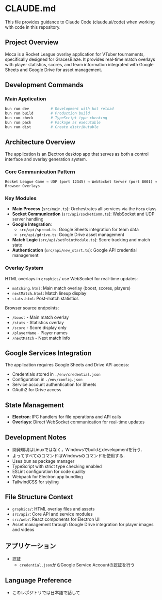 # CLAUDE.md

This file provides guidance to Claude Code (claude.ai/code) when working with code in this repository.

## Project Overview

Moca is a Rocket League overlay application for VTuber tournaments, specifically designed for GracesBlaze. It provides real-time match overlays with player statistics, scores, and team information integrated with Google Sheets and Google Drive for asset management.

## Development Commands
### Main Application
```bash
bun run dev          # Development with hot reload
bun run build        # Production build  
bun run check        # TypeScript type checking
bun run pack         # Package as executable
bun run dist         # Create distributable
```

## Architecture Overview

The application is an Electron desktop app that serves as both a control interface and overlay generation system.

### Core Communication Pattern
```
Rocket League Game → UDP (port 12345) → WebSocket Server (port 8001) → Browser Overlays
```

### Key Modules

- **Main Process** (`src/main.ts`): Orchestrates all services via the `Moca` class
- **Socket Communication** (`src/api/socketComm.ts`): WebSocket and UDP server handling
- **Google Integration**: 
  - `src/api/spread.ts`: Google Sheets integration for team data
  - `src/api/gdrive.ts`: Google Drive asset management
- **Match Logic** (`src/api/setPointModule.ts`): Score tracking and match state
- **Authentication** (`src/api/new_start.ts`): Google API credential management

### Overlay System

HTML overlays in `graphics/` use WebSocket for real-time updates:
- `matching.html`: Main match overlay (boost, scores, players)
- `nextMatch.html`: Match lineup display  
- `stats.html`: Post-match statistics

Browser source endpoints:
- `/boost` - Main match overlay
- `/stats` - Statistics overlay
- `/score` - Score display only
- `/playerName` - Player names
- `/nextMatch` - Next match info

## Google Services Integration

The application requires Google Sheets and Drive API access:
- Credentials stored in `./env/credential.json`
- Configuration in `./env/config.json`
- Service account authentication for Sheets
- OAuth2 for Drive access

## State Management

- **Electron**: IPC handlers for file operations and API calls
- **Overlays**: Direct WebSocket communication for real-time updates

## Development Notes

- 開発環境はLinuxではなく，Windowsでbuildとdevelopmentを行う．
- よってすべてのコマンドはWindowsのコマンドを使用する.
- Uses bun as package manager
- TypeScript with strict type checking enabled
- ESLint configuration for code quality
- Webpack for Electron app bundling
- TailwindCSS for styling

## File Structure Context

- `graphics/`: HTML overlay files and assets
- `src/api/`: Core API and service modules
- `src/web/`: React components for Electron UI
- Asset management through Google Drive integration for player images and videos

## アプリケーション
- 認証
  - `credential.json`からGoogle Service Accountの認証を行う

## Language Preference
- このレポジトリでは日本語で話して